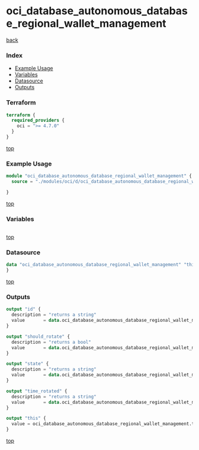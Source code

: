 # oci_database_autonomous_database_regional_wallet_management

[back](../oci.md)

### Index

- [Example Usage](#example-usage)
- [Variables](#variables)
- [Datasource](#datasource)
- [Outputs](#outputs)

### Terraform

```terraform
terraform {
  required_providers {
    oci = ">= 4.7.0"
  }
}
```

[top](#index)

### Example Usage

```terraform
module "oci_database_autonomous_database_regional_wallet_management" {
  source = "./modules/oci/d/oci_database_autonomous_database_regional_wallet_management"

}
```

[top](#index)

### Variables

```terraform
```

[top](#index)

### Datasource

```terraform
data "oci_database_autonomous_database_regional_wallet_management" "this" {
}
```

[top](#index)

### Outputs

```terraform
output "id" {
  description = "returns a string"
  value       = data.oci_database_autonomous_database_regional_wallet_management.this.id
}

output "should_rotate" {
  description = "returns a bool"
  value       = data.oci_database_autonomous_database_regional_wallet_management.this.should_rotate
}

output "state" {
  description = "returns a string"
  value       = data.oci_database_autonomous_database_regional_wallet_management.this.state
}

output "time_rotated" {
  description = "returns a string"
  value       = data.oci_database_autonomous_database_regional_wallet_management.this.time_rotated
}

output "this" {
  value = oci_database_autonomous_database_regional_wallet_management.this
}
```

[top](#index)